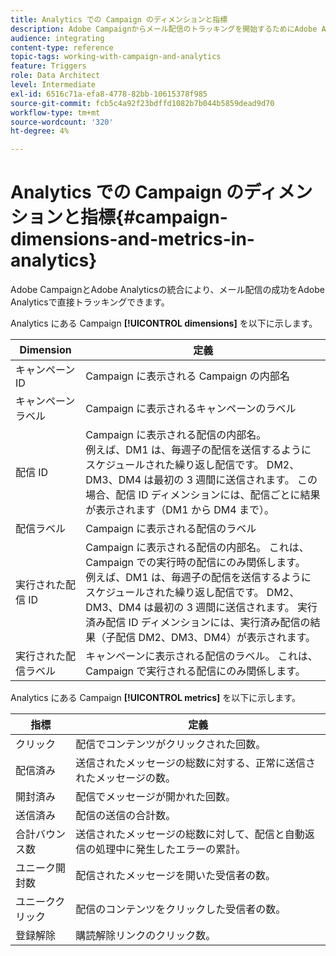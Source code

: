 ```yaml
---
title: Analytics での Campaign のディメンションと指標
description: Adobe Campaignからメール配信のトラッキングを開始するためにAdobe Analyticsで見つけることができる様々なディメンションについて説明します。
audience: integrating
content-type: reference
topic-tags: working-with-campaign-and-analytics
feature: Triggers
role: Data Architect
level: Intermediate
exl-id: 6516c71a-efa8-4778-82bb-10615378f985
source-git-commit: fcb5c4a92f23bdffd1082b7b044b5859dead9d70
workflow-type: tm+mt
source-wordcount: '320'
ht-degree: 4%

---
```


# Analytics での Campaign のディメンションと指標{#campaign-dimensions-and-metrics-in-analytics}

Adobe CampaignとAdobe Analyticsの統合により、メール配信の成功をAdobe Analyticsで直接トラッキングできます。

Analytics にある Campaign **[!UICONTROL dimensions]** を以下に示します。

<table> 
 <thead> 
  <tr> 
   <th> Dimension<br /> </th> 
   <th> 定義 <br /> </th> 
  </tr> 
 </thead> 
 <tbody> 
  <tr> 
   <td> キャンペーン ID<br /> </td> 
   <td> Campaign に表示される Campaign の内部名 <br /> </td> 
  </tr> 
  <tr> 
   <td> キャンペーンラベル <br /> </td> 
   <td> Campaign に表示されるキャンペーンのラベル <br /> </td> 
  </tr> 
  <tr> 
   <td> 配信 ID<br /> </td> 
   <td> Campaign に表示される配信の内部名。<br /> 例えば、DM1 は、毎週子の配信を送信するようにスケジュールされた繰り返し配信です。 DM2、DM3、DM4 は最初の 3 週間に送信されます。 この場合、配信 ID ディメンションには、配信ごとに結果が表示されます（DM1 から DM4 まで）。<br /> </td> 
  </tr> 
  <tr> 
   <td> 配信ラベル <br /> </td> 
   <td> Campaign に表示される配信のラベル <br /> </td> 
  </tr> 
  <tr> 
   <td> 実行された配信 ID <br /> </td> 
   <td> Campaign に表示される配信の内部名。 これは、Campaign での実行時の配信にのみ関係します。<br /> 例えば、DM1 は、毎週子の配信を送信するようにスケジュールされた繰り返し配信です。 DM2、DM3、DM4 は最初の 3 週間に送信されます。 実行済み配信 ID ディメンションには、実行済み配信の結果（子配信 DM2、DM3、DM4）が表示されます。<br /> </td> 
  </tr> 
  <tr> 
   <td> 実行された配信ラベル <br /> </td> 
   <td> キャンペーンに表示される配信のラベル。 これは、Campaign で実行される配信にのみ関係します。<br /> </td> 
  </tr> 
 </tbody> 
</table>

Analytics にある Campaign **[!UICONTROL metrics]** を以下に示します。

<table> 
 <thead> 
  <tr> 
   <th> 指標 <br /> </th> 
   <th> 定義 <br /> </th> 
  </tr> 
 </thead> 
 <tbody> 
  <tr> 
   <td> クリック <br /> </td> 
   <td> 配信でコンテンツがクリックされた回数。<br /> </td> 
  </tr> 
  <tr> 
   <td> 配信済み<br /> </td> 
   <td> 送信されたメッセージの総数に対する、正常に送信されたメッセージの数。<br /> </td> 
  </tr> 
  <tr> 
   <td> 開封済み<br /> </td> 
   <td> 配信でメッセージが開かれた回数。<br /> </td> 
  </tr> 
  <tr> 
   <td> 送信済み<br /> </td> 
   <td> 配信の送信の合計数。<br /> </td> 
  </tr> 
  <tr> 
   <td> 合計バウンス数 <br /> </td> 
   <td> 送信されたメッセージの総数に対して、配信と自動返信の処理中に発生したエラーの累計。<br /> </td> 
  </tr> 
  <tr> 
   <td> ユニーク開封数 <br /> </td> 
   <td> 配信されたメッセージを開いた受信者の数。<br /> </td> 
  </tr> 
  <tr> 
   <td> ユニーククリック <br /> </td> 
   <td> 配信のコンテンツをクリックした受信者の数。<br /> </td> 
  </tr> 
  <tr> 
   <td> 登録解除 <br /> </td> 
   <td> 購読解除リンクのクリック数。<br /> </td> 
  </tr> 
 </tbody> 
</table>
